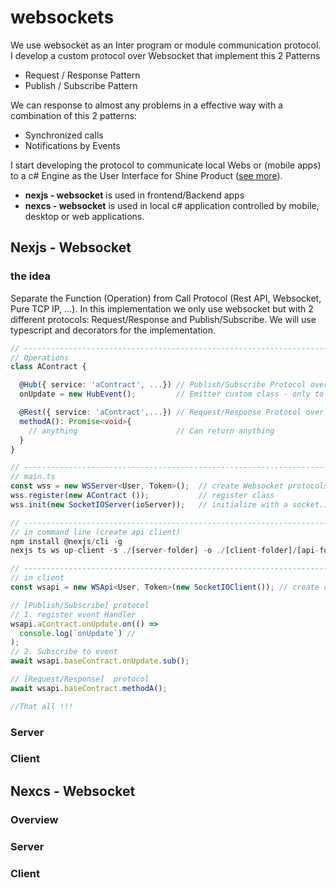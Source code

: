# websockets

We use websocket as an Inter program or module communication protocol. I develop a custom protocol over Websocket that implement this 2 Patterns 

* Request / Response Pattern
* Publish / Subscribe Pattern 

We can response to almost any problems in a effective way with a combination of this 2 patterns: 

* Synchronized calls
* Notifications by Events 

I start developing the protocol to communicate local Webs or \(mobile apps\) to a c\# Engine as the User Interface for Shine Product \([see more](shine.md)\).

* **nexjs - websocket** is used in frontend/Backend apps
* **nexcs - websocket** is used in local c\# application controlled by mobile, desktop or web applications.

## Nexjs - Websocket

### the idea

Separate the Function \(Operation\) from Call Protocol \(Rest API, Websocket, Pure TCP IP,  ...\). In this implementation we only use websocket but with 2 different protocols: Request/Response and Publish/Subscribe. We will use typescript and decorators for the implementation. 

```typescript
// ----------------------------------------------------------------------------
// Operations
class AContract {

  @Hub({ service: 'aContract', ...}) // Publish/Subscribe Protocol over websocket
  onUpdate = new HubEvent();         // Emitter custom class - only to unificate event system

  @Rest({ service: 'aContract',...}) // Request/Response Protocol over websocket
  methodA(): Promise<void>{
    // anything                      // Can return anything
  }  
}

// ----------------------------------------------------------------------------
// main.ts
const wss = new WSServer<User, Token>();  // create Websocket protocols
wss.register(new AContract ());           // register class 
wss.init(new SocketIOServer(ioServer));   // initialize with a socket.io server

// ----------------------------------------------------------------------------
// in command line (create api client)
npm install @nexjs/cli -g
nexjs ts ws up-client -s ./[server-folder] -o ./[client-folder]/[api-folder]

// ----------------------------------------------------------------------------
// in client
const wsapi = new WSApi<User, Token>(new SocketIOClient()); // create client

// [Publish/Subscribe] protocol
// 1. register event Handler
wsapi.aContract.onUpdate.on(() =>
  console.log(`onUpdate`) // 
);
// 2. Subscribe to event
await wsapi.baseContract.onUpdate.sub();

// [Request/Response]  protocol 
await wsapi.baseContract.methodA();

//That all !!! 
```

### Server





### Client

## Nexcs - Websocket

### Overview

### Server

### Client



